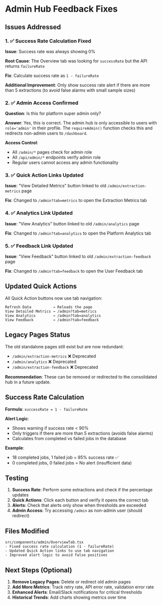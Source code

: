 # Admin Hub Feedback Fixes

## Issues Addressed

### 1. ✅ Success Rate Calculation Fixed
**Issue**: Success rate was always showing 0%

**Root Cause**: The Overview tab was looking for `successRate` but the API returns `failureRate`

**Fix**: Calculate success rate as `1 - failureRate`

**Additional Improvement**: Only show success rate alert if there are more than 5 extractions (to avoid false alarms with small sample sizes)

### 2. ✅ Admin Access Confirmed
**Question**: Is this for platform super admin only?

**Answer**: Yes, this is correct. The admin hub is only accessible to users with `role='admin'` in their profile. The `requireAdmin()` function checks this and redirects non-admin users to `/dashboard`.

**Access Control**:
- All `/admin/*` pages check for admin role
- All `/api/admin/*` endpoints verify admin role
- Regular users cannot access any admin functionality

### 3. ✅ Quick Action Links Updated
**Issue**: "View Detailed Metrics" button linked to old `/admin/extraction-metrics` page

**Fix**: Changed to `/admin?tab=metrics` to open the Extraction Metrics tab

### 4. ✅ Analytics Link Updated
**Issue**: "View Analytics" button linked to old `/admin/analytics` page

**Fix**: Changed to `/admin?tab=analytics` to open the Platform Analytics tab

### 5. ✅ Feedback Link Updated
**Issue**: "View Feedback" button linked to old `/admin/extraction-feedback` page

**Fix**: Changed to `/admin?tab=feedback` to open the User Feedback tab

## Updated Quick Actions

All Quick Action buttons now use tab navigation:

```
Refresh Data          → Reloads the page
View Detailed Metrics → /admin?tab=metrics
View Analytics        → /admin?tab=analytics
View Feedback         → /admin?tab=feedback
```

## Legacy Pages Status

The old standalone pages still exist but are now redundant:
- `/admin/extraction-metrics` ❌ Deprecated
- `/admin/analytics` ❌ Deprecated  
- `/admin/extraction-feedback` ❌ Deprecated

**Recommendation**: These can be removed or redirected to the consolidated hub in a future update.

## Success Rate Calculation

**Formula**: `successRate = 1 - failureRate`

**Alert Logic**:
- Shows warning if success rate < 90%
- Only triggers if there are more than 5 extractions (avoids false alarms)
- Calculates from completed vs failed jobs in the database

**Example**:
- 18 completed jobs, 1 failed job = 95% success rate ✅
- 0 completed jobs, 0 failed jobs = No alert (insufficient data)

## Testing

1. **Success Rate**: Perform some extractions and check if the percentage updates
2. **Quick Actions**: Click each button and verify it opens the correct tab
3. **Alerts**: Check that alerts only show when thresholds are exceeded
4. **Admin Access**: Try accessing `/admin` as non-admin user (should redirect)

## Files Modified

```
src/components/admin/OverviewTab.tsx
- Fixed success rate calculation (1 - failureRate)
- Updated Quick Action links to use tab navigation
- Improved alert logic to avoid false positives
```

## Next Steps (Optional)

1. **Remove Legacy Pages**: Delete or redirect old admin pages
2. **Add More Metrics**: Track retry rate, API error rate, validation error rate
3. **Enhanced Alerts**: Email/Slack notifications for critical thresholds
4. **Historical Trends**: Add charts showing metrics over time
